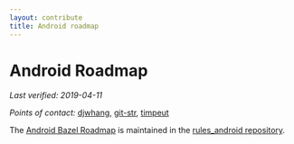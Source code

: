 ```yaml
---
layout: contribute
title: Android roadmap
---
```


# Android Roadmap

*Last verified: 2019-04-11*

*Points of contact:* [djwhang](https://github.com/djwhang), [git-str](https://github.com/git-str), [timpeut](https://github.com/timpeut)

The [Android Bazel Roadmap](https://github.com/bazelbuild/rules_android/blob/master/ROADMAP.md) is maintained in the [rules_android repository](https://github.com/bazelbuild/rules_android/).
